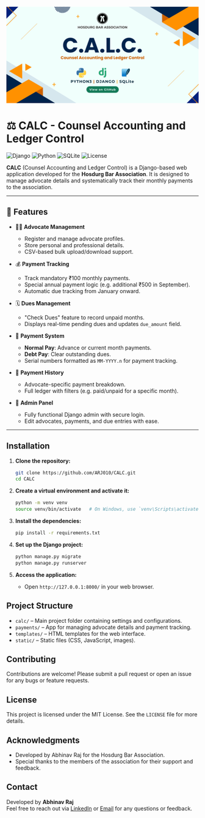 ![CMS Icon](calc.png)

# ⚖️ CALC - Counsel Accounting and Ledger Control
![Django](https://img.shields.io/badge/Django-3.2-brightgreen.svg)
![Python](https://img.shields.io/badge/Python-3.9-blue.svg)
![SQLite](https://img.shields.io/badge/SQLite-3.35.5-lightgrey.svg)
![License](https://img.shields.io/badge/License-MIT-green.svg)

**CALC** (Counsel Accounting and Ledger Control) is a Django-based web application developed for the **Hosdurg Bar Association**. It is designed to manage advocate details and systematically track their monthly payments to the association.

---

## 🚀 Features

- 🧑‍⚖️ **Advocate Management**
  - Register and manage advocate profiles.
  - Store personal and professional details.
  - CSV-based bulk upload/download support.

- 💰 **Payment Tracking**
  - Track mandatory ₹100 monthly payments.
  - Special annual payment logic (e.g. additional ₹500 in September).
  - Automatic due tracking from January onward.

- 🗓 **Dues Management**
  - "Check Dues" feature to record unpaid months.
  - Displays real-time pending dues and updates `due_amount` field.

- 🧾 **Payment System**
  - **Normal Pay**: Advance or current month payments.
  - **Debt Pay**: Clear outstanding dues.
  - Serial numbers formatted as `MM-YYYY.n` for payment tracking.

- 📄 **Payment History**
  - Advocate-specific payment breakdown.
  - Full ledger with filters (e.g. paid/unpaid for a specific month).

- 🧠 **Admin Panel**
  - Fully functional Django admin with secure login.
  - Edit advocates, payments, and due entries with ease.

---

## Installation

1. **Clone the repository:**
   ```bash
   git clone https://github.com/ARJ010/CALC.git
   cd CALC
   ```

2. **Create a virtual environment and activate it:**
   ```bash
   python -m venv venv
   source venv/bin/activate   # On Windows, use `venv\Scripts\activate`
   ```

3. **Install the dependencies:**
   ```bash
   pip install -r requirements.txt
   ```

4. **Set up the Django project:**
   ```bash
   python manage.py migrate
   python manage.py runserver
   ```

5. **Access the application:**
   - Open `http://127.0.0.1:8000/` in your web browser.

## Project Structure

- `calc/` – Main project folder containing settings and configurations.
- `payments/` – App for managing advocate details and payment tracking.
- `templates/` – HTML templates for the web interface.
- `static/` – Static files (CSS, JavaScript, images).

## Contributing

Contributions are welcome! Please submit a pull request or open an issue for any bugs or feature requests.

## License

This project is licensed under the MIT License. See the `LICENSE` file for more details.

## Acknowledgments

- Developed by Abhinav Raj for the Hosdurg Bar Association.
- Special thanks to the members of the association for their support and feedback.

## Contact

Developed by **Abhinav Raj**  
Feel free to reach out via [LinkedIn](https://www.linkedin.com/in/arj010/) or [Email](mailto:abhinavmuzhakom@gmail.com) for any questions or feedback.

